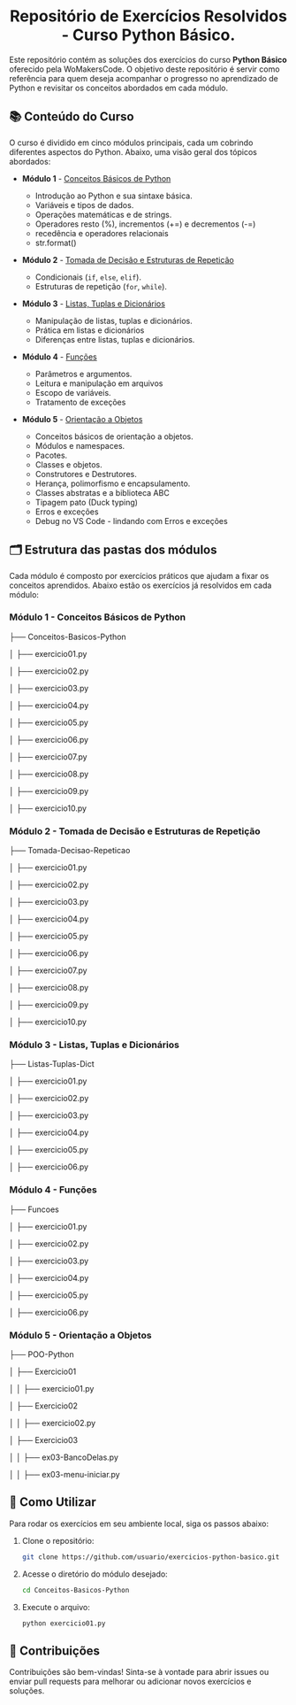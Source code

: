 <h1 align="center">Repositório de Exercícios Resolvidos - Curso Python Básico.</h1>

Este repositório contém as soluções dos exercícios do curso **Python Básico** oferecido pela WoMakersCode. O objetivo deste repositório é servir como referência para quem deseja acompanhar o progresso no aprendizado de Python e revisitar os conceitos abordados em cada módulo.

## 📚 Conteúdo do Curso

O curso é dividido em cinco módulos principais, cada um cobrindo diferentes aspectos do Python. Abaixo, uma visão geral dos tópicos abordados:

- **Módulo 1** - [Conceitos Básicos de Python](https://github.com/Andiichi/Python-Basico-WMC/tree/master/01-Conceitos-Basicos-Python)
  - Introdução ao Python e sua sintaxe básica.
  - Variáveis e tipos de dados.
  - Operações matemáticas e de strings.
  - Operadores resto (%), incrementos (+=) e decrementos (-=)
  - recedência e operadores relacionais
  - str.format()
  
- **Módulo 2** - [Tomada de Decisão e Estruturas de Repetição](https://github.com/Andiichi/Python-Basico-WMC/tree/master/02-Tomada-Decisao-Repeticao)
  - Condicionais (`if`, `else`, `elif`).
  - Estruturas de repetição (`for`, `while`).
  
- **Módulo 3** - [Listas, Tuplas e Dicionários](https://github.com/Andiichi/Python-Basico-WMC/tree/master/03-Listas-Tuplas-Dict)
  - Manipulação de listas, tuplas e dicionários.
  - Prática em listas e dicionários
  - Diferenças entre listas, tuplas e dicionários.
  
- **Módulo 4** - [Funções](https://github.com/Andiichi/Python-Basico-WMC/tree/master/04-Funcoes)
  - Parâmetros e argumentos.
  - Leitura e manipulação em arquivos
  - Escopo de variáveis.
  - Tratamento de exceções
  
- **Módulo 5** - [Orientação a Objetos](https://github.com/Andiichi/Python-Basico-WMC/tree/master/05-POO)
  - Conceitos básicos de orientação a objetos.
  - Módulos e namespaces.
  - Pacotes.
  - Classes e objetos.
  - Construtores e Destrutores.
  - Herança, polimorfismo e encapsulamento.
  - Classes abstratas e a biblioteca ABC
  - Tipagem pato (Duck typing)
  - Erros e exceções
  - Debug no VS Code - lindando com Erros e exceções
    

## 🗂 Estrutura das pastas dos módulos

Cada módulo é composto por exercícios práticos que ajudam a fixar os conceitos aprendidos. Abaixo estão os exercícios já resolvidos em cada módulo:

### Módulo 1 - Conceitos Básicos de Python

├── Conceitos-Basicos-Python

│   ├── exercicio01.py

│   ├── exercicio02.py

│   ├── exercicio03.py

│   ├── exercicio04.py

│   ├── exercicio05.py

│   ├── exercicio06.py

│   ├── exercicio07.py

│   ├── exercicio08.py

│   ├── exercicio09.py

│   ├── exercicio10.py


### Módulo 2 - Tomada de Decisão e Estruturas de Repetição

├── Tomada-Decisao-Repeticao

│   ├── exercicio01.py

│   ├── exercicio02.py

│   ├── exercicio03.py

│   ├── exercicio04.py

│   ├── exercicio05.py

│   ├── exercicio06.py

│   ├── exercicio07.py

│   ├── exercicio08.py

│   ├── exercicio09.py

│   ├── exercicio10.py


### Módulo 3 - Listas, Tuplas e Dicionários

├── Listas-Tuplas-Dict

│   ├── exercicio01.py

│   ├── exercicio02.py

│   ├── exercicio03.py

│   ├── exercicio04.py

│   ├── exercicio05.py

│   ├── exercicio06.py

### Módulo 4 - Funções

├── Funcoes

│   ├── exercicio01.py

│   ├── exercicio02.py

│   ├── exercicio03.py

│   ├── exercicio04.py

│   ├── exercicio05.py

│   ├── exercicio06.py

### Módulo 5 - Orientação a Objetos

├── POO-Python

│   ├── Exercicio01

│    │   ├── exercicio01.py



│   ├── Exercicio02

│    │   ├── exercicio02.py


│   ├── Exercicio03

│    │   ├── ex03-BancoDelas.py

│    │   ├── ex03-menu-iniciar.py



## 🚀 Como Utilizar

Para rodar os exercícios em seu ambiente local, siga os passos abaixo:

1. Clone o repositório:
   ```bash
   git clone https://github.com/usuario/exercicios-python-basico.git
   
1. Acesse o diretório do módulo desejado:
   ```bash
   cd Conceitos-Basicos-Python
   
3. Execute o arquivo:
   ```bash
   python exercicio01.py

## 📝 Contribuições
  Contribuições são bem-vindas! Sinta-se à vontade para abrir issues ou enviar pull requests para melhorar ou adicionar novos exercícios e soluções.

